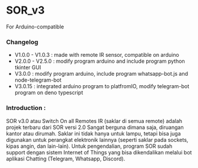 # SOR_v3
For Arduino-compatible

### Changelog
- V1.0.0 - V1.0.3  : made with remote IR sensor, compatible on arduino
- V2.0.0 - V2.5.0  : modify program arduino and include program python tkinter GUI
- V3.0.0  : modify program arduino, include program whatsapp-bot.js and node-telegram-bot
- V3.0.15 : integrated arduino program to platfromIO, modify telegram-bot program on deno typescript

### Introduction :
<div>
    <p>
        SOR v3.0 atau Switch On all Remotes IR (saklar di semua remote) adalah projek terbaru dari SOR versi 2.0
        Sangat berguna dimana saja, diruangan kantor atau dirumah. Saklar ini tidak hanya untuk lampu,
        tetapi bisa juga digunakan untuk perangkat elektronik lainnya (seperti saklar pada sockets, kipas angin, dan lain-lain).
        Untuk pengendalian, program SOR sudah support dengan sistem Internet of Things yang bisa dikendalikan melalui bot aplikasi Chatting (Telegram, Whatsapp, Discord).
    <p>
</div>
    
